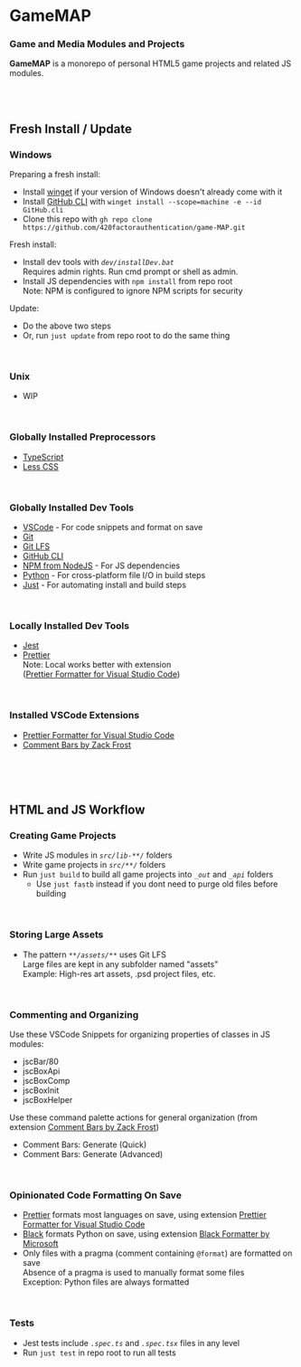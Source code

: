 <!-- @format -->

# GameMAP

### Game and Media Modules and Projects

**GameMAP** is a monorepo of personal HTML5 game projects and related JS modules.

<br>
<br>

<!--####################################################################-->
<!--####################################################################-->
<!--####################################################################-->

## Fresh Install / Update

<!--~~~~~~~~~~~~~~~~~~~~~~~~~~~~~~~~~~~~~~-->

### Windows

Preparing a fresh install:

-   Install [winget](https://learn.microsoft.com/en-us/windows/package-manager/winget/#install-winget)
    if your version of Windows doesn't already come with it
-   Install [GitHub CLI](https://cli.github.com/) with
    `winget install --scope=machine -e --id GitHub.cli`
-   Clone this repo with
    `gh repo clone https://github.com/420factorauthentication/game-MAP.git`

Fresh install:

-   Install dev tools with _`dev/installDev.bat`_<br>
    Requires admin rights. Run cmd prompt or shell as admin.
-   Install JS dependencies with `npm install` from repo root<br>
    Note: NPM is configured to ignore NPM scripts for security<br>

Update:

-   Do the above two steps
-   Or, run `just update` from repo root to do the same thing

<!--------------------------->

<br>

### Unix

-   WIP

<!--------------------------->

<br>

### Globally Installed Preprocessors

-   [TypeScript](https://www.typescriptlang.org/)
-   [Less CSS](https://lesscss.org/)

<!--------------------------->

<br>

### Globally Installed Dev Tools

-   [VSCode](https://code.visualstudio.com/) -
    For code snippets and format on save
-   [Git](https://git-scm.com/)
-   [Git LFS](https://git-lfs.com/)
-   [GitHub CLI](https://cli.github.com/)
-   [NPM from NodeJS](https://docs.npmjs.com/downloading-and-installing-node-js-and-npm) -
    For JS dependencies
-   [Python](https://www.python.org/) -
    For cross-platform file I/O in build steps
-   [Just](https://just.systems/) -
    For automating install and build steps

<!--------------------------->

<br>

### Locally Installed Dev Tools

-   [Jest](https://jestjs.io/)
-   [Prettier](https://prettier.io/)<br>
    Note: Local works better with extension<br>
    ([Prettier Formatter for Visual Studio Code](vscode:extension/esbenp.prettier-vscode))

<!--------------------------->

<br>

### Installed VSCode Extensions

-   [Prettier Formatter for Visual Studio Code](vscode:extension/esbenp.prettier-vscode)
-   [Comment Bars by Zack Frost](vscode:extension/zfzackfrost.commentbars)

<!--####################################################################-->
<!--####################################################################-->
<!--####################################################################-->

<br>
<br>
<br>

## HTML and JS Workflow

<!--~~~~~~~~~~~~~~~~~~~~~~~~~~~~~~~~~~~~~~-->

### Creating Game Projects

-   Write JS modules in _`src/lib-**/`_ folders
-   Write game projects in _`src/**/`_ folders
-   Run `just build` to build all game projects into _`_out`_ and _`_api`_ folders
    -   Use `just fastb` instead if you dont need to purge old files before building

<!--------------------------->

<br>

### Storing Large Assets

-   The pattern _`**/assets/**`_ uses Git LFS<br>
    Large files are kept in any subfolder named "assets"<br>
    Example: High-res art assets, .psd project files, etc.

<!--------------------------->

<br>

### Commenting and Organizing

Use these VSCode Snippets for organizing properties of classes in JS modules:

-   jscBar/80
-   jscBoxApi
-   jscBoxComp
-   jscBoxInit
-   jscBoxHelper

Use these command palette actions for general organization
(from extension [Comment Bars by Zack Frost](vscode:extension/zfzackfrost.commentbars))

-   Comment Bars: Generate (Quick)
-   Comment Bars: Generate (Advanced)

<!--------------------------->

<br>

### Opinionated Code Formatting On Save

-   [Prettier](https://prettier.io/) formats most languages on save, using extension
    [Prettier Formatter for Visual Studio Code](vscode:extension/esbenp.prettier-vscode)
-   [Black](https://pypi.org/project/black/) formats Python on save, using extension
    [Black Formatter by Microsoft](vscode:extension/ms-python.black-formatter)
-   Only files with a pragma (comment containing `@format`) are formatted on save<br>
    Absence of a pragma is used to manually format some files<br>
    Exception: Python files are always formatted

<!--------------------------->

<br>

### Tests

-   Jest tests include _`.spec.ts`_ and _`.spec.tsx`_ files in any level
-   Run `just test` in repo root to run all tests
